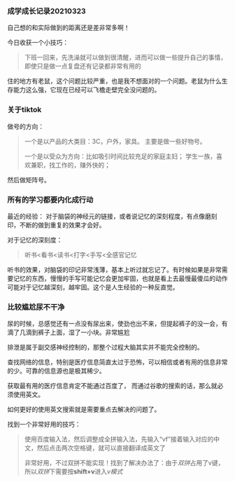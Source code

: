 ### 成学成长记录20210323

自己想的和实际做到的距离还是差非常多啊！

今日收获一个小技巧：

> 下班一回来，先洗澡就可以做到很清醒，进而可以做一些提升自己的事情， 即使只是做一点复盘还有记录都非常有用的

住的地方有老鼠，这个问题比较严重，也是我不想面对的一个问题。老鼠为什么生存能力这么强，它现在已经可以飞檐走壁完全没问题的。

### 关于tiktok

做号的方向：

> 一个是以产品的大类目：3C，户外，家具。 主要是做一些好物号。
>
> 一个是以受众为方向：比如吸引时间比较充足的家庭主妇； 学生一族，喜欢兼职，找工作的，赚外快的；

然后做矩阵号。

### 所有的学习都要内化成行动

最近的经验： 对于脑袋的神经元的链接，或者说记忆的深刻程度，有点像磨刻印，不断的做到重复的效果才会好。

对于记忆的深刻度：

> 听书<看书<读书<打字<手写<全感官记忆

听书的效果，对脑袋的印记非常浅薄，基本上听过就忘记了。有时候如果是非常需要记忆的东西，慢慢的手写可能记忆会更加牢固，也就是看上去最慢最傻瓜的动作可能对于记忆越深刻，越牢固。这个是人生经验的一种反直觉。

### 比较尴尬尿不干净

尿的时候，总感觉还有一点没有尿出来，使劲也出不来，但提起裤子的没一会，有滴了几滴到裤子上面，湿了一小块。非常尴尬

排泄是属于副交感神经控制的，那整个过程大脑其实并不能完全控制的。

查找网络的信息，特别是医疗信息简直太过于恐怖，可以相信或者有用的信息非常的少。可靠的信息源也是极其稀少。

获取最有用的医疗信息肯定不能通过百度了， 而通过谷歌的搜索的话，那么就必须使用英文。

如何更好的使用英文搜索就是需要重点去解决的问题了。

找到一个非常好用的技巧：

> 使用百度输入法，然后调整成全拼输入法，先输入“vf”接着输入对应的中文，然后点击两次空格键，就可以直接翻译成英文了
>
> 非常好用，不过双拼不能实现！找到了解决办法了：由于*双拼*占用了v键，所以*双拼*下需要按**shift+v**进入*v模式*

